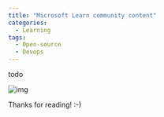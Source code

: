 ```yaml
---
title: "Microsoft Learn community content"
categories:
  - Learning
tags:
  - Open-source
  - Devops
---
```


todo

![img](../assets/images/2023-09-15-microsoft-learn-community-content.png)


Thanks for reading! :-)
